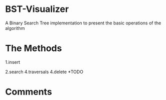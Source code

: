 # BST-Visualizer

 A Binary Search Tree implementation to present the basic operations of the algorithm
 
 
 # The Methods 
 
 1.insert
 
 2.search
 4.traversals
 4.delete *TODO
 
 # Comments 
